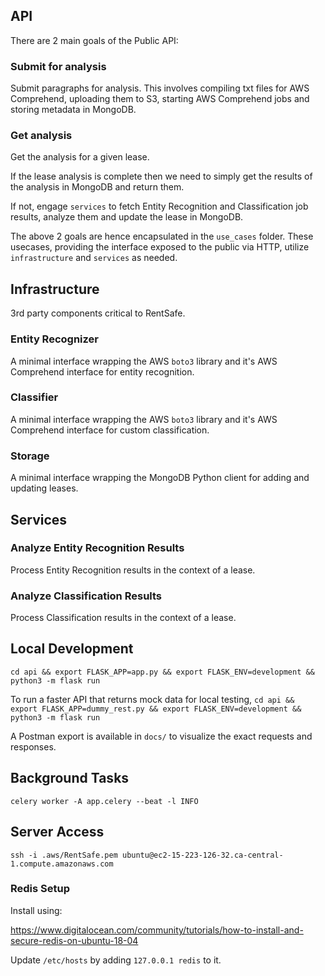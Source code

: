 ## API

There are 2 main goals of the Public API:

### Submit for analysis
Submit paragraphs for analysis. This involves compiling txt files for AWS Comprehend, uploading them to S3, starting AWS Comprehend jobs and storing metadata in MongoDB.

### Get analysis
Get the analysis for a given lease.

If the lease analysis is complete then we need to simply get the results of the analysis in MongoDB and return them.

If not, engage `services` to fetch Entity Recognition and Classification job results, analyze them and update the lease in MongoDB.

The above 2 goals are hence encapsulated in the `use_cases` folder. These usecases, providing the interface exposed to the public via HTTP, utilize `infrastructure` and `services` as needed.

## Infrastructure
3rd party components critical to RentSafe.

### Entity Recognizer
A minimal interface wrapping the AWS `boto3` library and it's AWS Comprehend interface for entity recognition.

### Classifier
A minimal interface wrapping the AWS `boto3` library and it's AWS Comprehend interface for custom classification.

### Storage
A minimal interface wrapping the MongoDB Python client for adding and updating leases.

## Services

### Analyze Entity Recognition Results
Process Entity Recognition results in the context of a lease.

### Analyze Classification Results
Process Classification results in the context of a lease.

## Local Development
`cd api && export FLASK_APP=app.py && export FLASK_ENV=development && python3 -m flask run`

To run a faster API that returns mock data for local testing, `cd api && export FLASK_APP=dummy_rest.py && export FLASK_ENV=development && python3 -m flask run`

A Postman export is available in `docs/` to visualize the exact requests and responses.

## Background Tasks
`celery worker -A app.celery --beat -l INFO`

## Server Access
`ssh -i .aws/RentSafe.pem ubuntu@ec2-15-223-126-32.ca-central-1.compute.amazonaws.com`

### Redis Setup
Install using:

https://www.digitalocean.com/community/tutorials/how-to-install-and-secure-redis-on-ubuntu-18-04

Update `/etc/hosts` by adding `127.0.0.1 redis` to it.